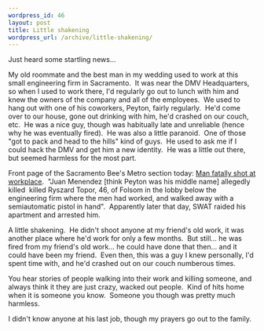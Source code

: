 ```yaml
--- 
wordpress_id: 46
layout: post
title: Little shakening
wordpress_url: /archive/little-shakening/
---
```


<p>Just heard some startling news...</p>
<p>My old roommate and the best man in my wedding used to work at this small engineering firm in Sacramento.&nbsp; It was near the DMV Headquarters, so when I used to work there, I'd regularly go out to lunch with him and knew the owners of the company and all of the employees.&nbsp; We used to hang out with one of his coworkers, Peyton, fairly regularly.&nbsp; He'd come over to our house, gone out drinking with him, he'd crashed on our couch, etc.&nbsp; He was a nice guy, though was habitually late and unreliable (hence why he was eventually fired).&nbsp; He was also a little paranoid.&nbsp; One of those "got to pack and head to the hills" kind of guys.&nbsp; He used to ask me if I could hack the DMV and get him a new identity.&nbsp; He was a little out there, but seemed harmless for the most part.</p>
<p>Front page of the Sacramento Bee's Metro section today: <a href="http://www.sacbee.com/content/news/crime/story/13665449p-14508263c.html">Man fatally shot at workplace</a>.&nbsp; "Juan Menendez [think Peyton was his middle name] allegedly killed&nbsp; killed Ryszard Topor, 46, of Folsom in the lobby below the engineering firm where the men had worked, and walked away with a semiautomatic pistol in hand".&nbsp; Apparently later that day, SWAT raided his apartment and arrested him.</p>
<p>A little shakening.&nbsp; He didn't shoot anyone at my friend's old work, it was another place where he'd work for only a few months.&nbsp; But still... he was fired from my friend's old work... he could have done that then... and it could have been my friend.&nbsp; Even then, this was a guy I knew personally, I'd spent time with, and he'd crashed out on our couch numberous times.</p>
<p>You hear stories of people walking into their work and killing someone, and always think it they are just crazy, wacked out people.&nbsp; Kind of hits home when it is someone you know.&nbsp; Someone you though was pretty much harmless.</p>
<p>I didn't know anyone at his last job, though my prayers go out to the family.</p>
         
